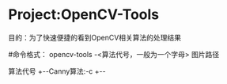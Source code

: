 # Project:OpenCV-Tools

目的：为了快速便捷的看到OpenCV相关算法的处理结果

#命令格式：
opencv-tools -<算法代号，一般为一个字母> 图片路径

算法代号
+--Canny算法:-c
+--
